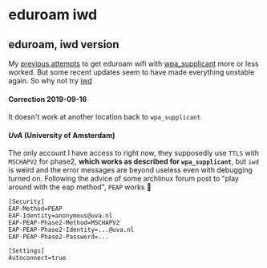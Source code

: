 # eduroam iwd

## eduroam, iwd version

My [previous attempts](/blog/12019-09-04-eduroam/)
to get eduroam wifi with [wpa_supplicant](https://wiki.archlinux.org/index.php/WPA_supplicant)
more or less worked.
But some recent updates seem to have made everything unstable again.
So why not try [iwd](https://wiki.archlinux.org/index.php/Iwd)

#### Correction 2019-09-16

It doesn't work at another location
back to `wpa_supplicant`

#### _UvA_ (University of Amsterdam)

The only account I have access to right now,
they supposedly use `TTLS` with `MSCHAPV2` for phase2,
**which works as described for `wpa_supplicant`**,
but `iwd` is weird and the error messages are beyond useless even with debugging turned on.
Following the advice of some archlinux forum post to "play around with the eap method",
`PEAP` works :facepalm:

```
[Security]
EAP-Method=PEAP
EAP-Identity=anonymous@uva.nl
EAP-PEAP-Phase2-Method=MSCHAPV2
EAP-PEAP-Phase2-Identity=...@uva.nl
EAP-PEAP-Phase2-Password=...

[Settings]
Autoconnect=true
```
